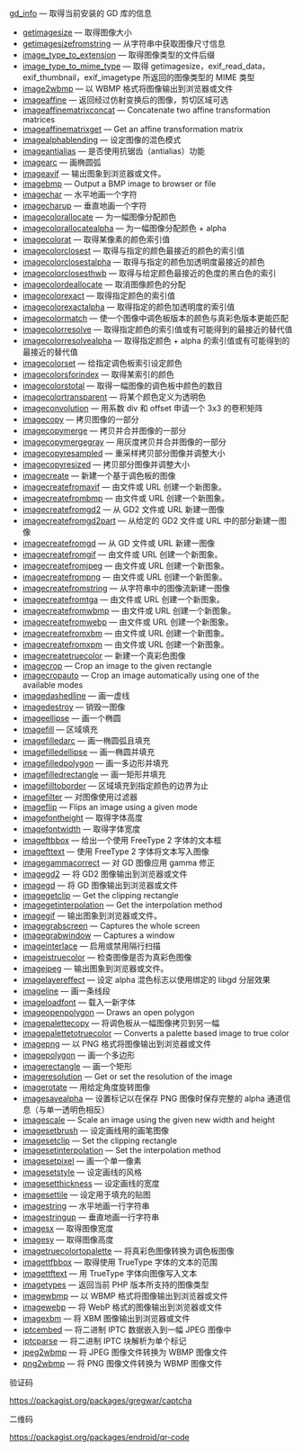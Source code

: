[gd_info](https://www.php.net/manual/zh/function.gd-info.php) — 取得当前安装的 GD 库的信息

- [getimagesize](https://www.php.net/manual/zh/function.getimagesize.php) — 取得图像大小
- [getimagesizefromstring](https://www.php.net/manual/zh/function.getimagesizefromstring.php) — 从字符串中获取图像尺寸信息
- [image_type_to_extension](https://www.php.net/manual/zh/function.image-type-to-extension.php) — 取得图像类型的文件后缀
- [image_type_to_mime_type](https://www.php.net/manual/zh/function.image-type-to-mime-type.php) — 取得 getimagesize，exif_read_data，exif_thumbnail，exif_imagetype 所返回的图像类型的 MIME 类型
- [image2wbmp](https://www.php.net/manual/zh/function.image2wbmp.php) — 以 WBMP 格式将图像输出到浏览器或文件
- [imageaffine](https://www.php.net/manual/zh/function.imageaffine.php) — 返回经过仿射变换后的图像，剪切区域可选
- [imageaffinematrixconcat](https://www.php.net/manual/zh/function.imageaffinematrixconcat.php) — Concatenate two affine transformation matrices
- [imageaffinematrixget](https://www.php.net/manual/zh/function.imageaffinematrixget.php) — Get an affine transformation matrix
- [imagealphablending](https://www.php.net/manual/zh/function.imagealphablending.php) — 设定图像的混色模式
- [imageantialias](https://www.php.net/manual/zh/function.imageantialias.php) — 是否使用抗锯齿（antialias）功能
- [imagearc](https://www.php.net/manual/zh/function.imagearc.php) — 画椭圆弧
- [imageavif](https://www.php.net/manual/zh/function.imageavif.php) — 输出图象到浏览器或文件。
- [imagebmp](https://www.php.net/manual/zh/function.imagebmp.php) — Output a BMP image to browser or file
- [imagechar](https://www.php.net/manual/zh/function.imagechar.php) — 水平地画一个字符
- [imagecharup](https://www.php.net/manual/zh/function.imagecharup.php) — 垂直地画一个字符
- [imagecolorallocate](https://www.php.net/manual/zh/function.imagecolorallocate.php) — 为一幅图像分配颜色
- [imagecolorallocatealpha](https://www.php.net/manual/zh/function.imagecolorallocatealpha.php) — 为一幅图像分配颜色 + alpha
- [imagecolorat](https://www.php.net/manual/zh/function.imagecolorat.php) — 取得某像素的颜色索引值
- [imagecolorclosest](https://www.php.net/manual/zh/function.imagecolorclosest.php) — 取得与指定的颜色最接近的颜色的索引值
- [imagecolorclosestalpha](https://www.php.net/manual/zh/function.imagecolorclosestalpha.php) — 取得与指定的颜色加透明度最接近的颜色
- [imagecolorclosesthwb](https://www.php.net/manual/zh/function.imagecolorclosesthwb.php) — 取得与给定颜色最接近的色度的黑白色的索引
- [imagecolordeallocate](https://www.php.net/manual/zh/function.imagecolordeallocate.php) — 取消图像颜色的分配
- [imagecolorexact](https://www.php.net/manual/zh/function.imagecolorexact.php) — 取得指定颜色的索引值
- [imagecolorexactalpha](https://www.php.net/manual/zh/function.imagecolorexactalpha.php) — 取得指定的颜色加透明度的索引值
- [imagecolormatch](https://www.php.net/manual/zh/function.imagecolormatch.php) — 使一个图像中调色板版本的颜色与真彩色版本更能匹配
- [imagecolorresolve](https://www.php.net/manual/zh/function.imagecolorresolve.php) — 取得指定颜色的索引值或有可能得到的最接近的替代值
- [imagecolorresolvealpha](https://www.php.net/manual/zh/function.imagecolorresolvealpha.php) — 取得指定颜色 + alpha 的索引值或有可能得到的最接近的替代值
- [imagecolorset](https://www.php.net/manual/zh/function.imagecolorset.php) — 给指定调色板索引设定颜色
- [imagecolorsforindex](https://www.php.net/manual/zh/function.imagecolorsforindex.php) — 取得某索引的颜色
- [imagecolorstotal](https://www.php.net/manual/zh/function.imagecolorstotal.php) — 取得一幅图像的调色板中颜色的数目
- [imagecolortransparent](https://www.php.net/manual/zh/function.imagecolortransparent.php) — 将某个颜色定义为透明色
- [imageconvolution](https://www.php.net/manual/zh/function.imageconvolution.php) — 用系数 div 和 offset 申请一个 3x3 的卷积矩阵
- [imagecopy](https://www.php.net/manual/zh/function.imagecopy.php) — 拷贝图像的一部分
- [imagecopymerge](https://www.php.net/manual/zh/function.imagecopymerge.php) — 拷贝并合并图像的一部分
- [imagecopymergegray](https://www.php.net/manual/zh/function.imagecopymergegray.php) — 用灰度拷贝并合并图像的一部分
- [imagecopyresampled](https://www.php.net/manual/zh/function.imagecopyresampled.php) — 重采样拷贝部分图像并调整大小
- [imagecopyresized](https://www.php.net/manual/zh/function.imagecopyresized.php) — 拷贝部分图像并调整大小
- [imagecreate](https://www.php.net/manual/zh/function.imagecreate.php) — 新建一个基于调色板的图像
- [imagecreatefromavif](https://www.php.net/manual/zh/function.imagecreatefromavif.php) — 由文件或 URL 创建一个新图象。
- [imagecreatefrombmp](https://www.php.net/manual/zh/function.imagecreatefrombmp.php) — 由文件或 URL 创建一个新图象。
- [imagecreatefromgd2](https://www.php.net/manual/zh/function.imagecreatefromgd2.php) — 从 GD2 文件或 URL 新建一图像
- [imagecreatefromgd2part](https://www.php.net/manual/zh/function.imagecreatefromgd2part.php) — 从给定的 GD2 文件或 URL 中的部分新建一图像
- [imagecreatefromgd](https://www.php.net/manual/zh/function.imagecreatefromgd.php) — 从 GD 文件或 URL 新建一图像
- [imagecreatefromgif](https://www.php.net/manual/zh/function.imagecreatefromgif.php) — 由文件或 URL 创建一个新图象。
- [imagecreatefromjpeg](https://www.php.net/manual/zh/function.imagecreatefromjpeg.php) — 由文件或 URL 创建一个新图象。
- [imagecreatefrompng](https://www.php.net/manual/zh/function.imagecreatefrompng.php) — 由文件或 URL 创建一个新图象。
- [imagecreatefromstring](https://www.php.net/manual/zh/function.imagecreatefromstring.php) — 从字符串中的图像流新建一图像
- [imagecreatefromtga](https://www.php.net/manual/zh/function.imagecreatefromtga.php) — 由文件或 URL 创建一个新图象。
- [imagecreatefromwbmp](https://www.php.net/manual/zh/function.imagecreatefromwbmp.php) — 由文件或 URL 创建一个新图象。
- [imagecreatefromwebp](https://www.php.net/manual/zh/function.imagecreatefromwebp.php) — 由文件或 URL 创建一个新图象。
- [imagecreatefromxbm](https://www.php.net/manual/zh/function.imagecreatefromxbm.php) — 由文件或 URL 创建一个新图象。
- [imagecreatefromxpm](https://www.php.net/manual/zh/function.imagecreatefromxpm.php) — 由文件或 URL 创建一个新图象。
- [imagecreatetruecolor](https://www.php.net/manual/zh/function.imagecreatetruecolor.php) — 新建一个真彩色图像
- [imagecrop](https://www.php.net/manual/zh/function.imagecrop.php) — Crop an image to the given rectangle
- [imagecropauto](https://www.php.net/manual/zh/function.imagecropauto.php) — Crop an image automatically using one of the available modes
- [imagedashedline](https://www.php.net/manual/zh/function.imagedashedline.php) — 画一虚线
- [imagedestroy](https://www.php.net/manual/zh/function.imagedestroy.php) — 销毁一图像
- [imageellipse](https://www.php.net/manual/zh/function.imageellipse.php) — 画一个椭圆
- [imagefill](https://www.php.net/manual/zh/function.imagefill.php) — 区域填充
- [imagefilledarc](https://www.php.net/manual/zh/function.imagefilledarc.php) — 画一椭圆弧且填充
- [imagefilledellipse](https://www.php.net/manual/zh/function.imagefilledellipse.php) — 画一椭圆并填充
- [imagefilledpolygon](https://www.php.net/manual/zh/function.imagefilledpolygon.php) — 画一多边形并填充
- [imagefilledrectangle](https://www.php.net/manual/zh/function.imagefilledrectangle.php) — 画一矩形并填充
- [imagefilltoborder](https://www.php.net/manual/zh/function.imagefilltoborder.php) — 区域填充到指定颜色的边界为止
- [imagefilter](https://www.php.net/manual/zh/function.imagefilter.php) — 对图像使用过滤器
- [imageflip](https://www.php.net/manual/zh/function.imageflip.php) — Flips an image using a given mode
- [imagefontheight](https://www.php.net/manual/zh/function.imagefontheight.php) — 取得字体高度
- [imagefontwidth](https://www.php.net/manual/zh/function.imagefontwidth.php) — 取得字体宽度
- [imageftbbox](https://www.php.net/manual/zh/function.imageftbbox.php) — 给出一个使用 FreeType 2 字体的文本框
- [imagefttext](https://www.php.net/manual/zh/function.imagefttext.php) — 使用 FreeType 2 字体将文本写入图像
- [imagegammacorrect](https://www.php.net/manual/zh/function.imagegammacorrect.php) — 对 GD 图像应用 gamma 修正
- [imagegd2](https://www.php.net/manual/zh/function.imagegd2.php) — 将 GD2 图像输出到浏览器或文件
- [imagegd](https://www.php.net/manual/zh/function.imagegd.php) — 将 GD 图像输出到浏览器或文件
- [imagegetclip](https://www.php.net/manual/zh/function.imagegetclip.php) — Get the clipping rectangle
- [imagegetinterpolation](https://www.php.net/manual/zh/function.imagegetinterpolation.php) — Get the interpolation method
- [imagegif](https://www.php.net/manual/zh/function.imagegif.php) — 输出图象到浏览器或文件。
- [imagegrabscreen](https://www.php.net/manual/zh/function.imagegrabscreen.php) — Captures the whole screen
- [imagegrabwindow](https://www.php.net/manual/zh/function.imagegrabwindow.php) — Captures a window
- [imageinterlace](https://www.php.net/manual/zh/function.imageinterlace.php) — 启用或禁用隔行扫描
- [imageistruecolor](https://www.php.net/manual/zh/function.imageistruecolor.php) — 检查图像是否为真彩色图像
- [imagejpeg](https://www.php.net/manual/zh/function.imagejpeg.php) — 输出图象到浏览器或文件。
- [imagelayereffect](https://www.php.net/manual/zh/function.imagelayereffect.php) — 设定 alpha 混色标志以使用绑定的 libgd 分层效果
- [imageline](https://www.php.net/manual/zh/function.imageline.php) — 画一条线段
- [imageloadfont](https://www.php.net/manual/zh/function.imageloadfont.php) — 载入一新字体
- [imageopenpolygon](https://www.php.net/manual/zh/function.imageopenpolygon.php) — Draws an open polygon
- [imagepalettecopy](https://www.php.net/manual/zh/function.imagepalettecopy.php) — 将调色板从一幅图像拷贝到另一幅
- [imagepalettetotruecolor](https://www.php.net/manual/zh/function.imagepalettetotruecolor.php) — Converts a palette based image to true color
- [imagepng](https://www.php.net/manual/zh/function.imagepng.php) — 以 PNG 格式将图像输出到浏览器或文件
- [imagepolygon](https://www.php.net/manual/zh/function.imagepolygon.php) — 画一个多边形
- [imagerectangle](https://www.php.net/manual/zh/function.imagerectangle.php) — 画一个矩形
- [imageresolution](https://www.php.net/manual/zh/function.imageresolution.php) — Get or set the resolution of the image
- [imagerotate](https://www.php.net/manual/zh/function.imagerotate.php) — 用给定角度旋转图像
- [imagesavealpha](https://www.php.net/manual/zh/function.imagesavealpha.php) — 设置标记以在保存 PNG 图像时保存完整的 alpha 通道信息（与单一透明色相反）
- [imagescale](https://www.php.net/manual/zh/function.imagescale.php) — Scale an image using the given new width and height
- [imagesetbrush](https://www.php.net/manual/zh/function.imagesetbrush.php) — 设定画线用的画笔图像
- [imagesetclip](https://www.php.net/manual/zh/function.imagesetclip.php) — Set the clipping rectangle
- [imagesetinterpolation](https://www.php.net/manual/zh/function.imagesetinterpolation.php) — Set the interpolation method
- [imagesetpixel](https://www.php.net/manual/zh/function.imagesetpixel.php) — 画一个单一像素
- [imagesetstyle](https://www.php.net/manual/zh/function.imagesetstyle.php) — 设定画线的风格
- [imagesetthickness](https://www.php.net/manual/zh/function.imagesetthickness.php) — 设定画线的宽度
- [imagesettile](https://www.php.net/manual/zh/function.imagesettile.php) — 设定用于填充的贴图
- [imagestring](https://www.php.net/manual/zh/function.imagestring.php) — 水平地画一行字符串
- [imagestringup](https://www.php.net/manual/zh/function.imagestringup.php) — 垂直地画一行字符串
- [imagesx](https://www.php.net/manual/zh/function.imagesx.php) — 取得图像宽度
- [imagesy](https://www.php.net/manual/zh/function.imagesy.php) — 取得图像高度
- [imagetruecolortopalette](https://www.php.net/manual/zh/function.imagetruecolortopalette.php) — 将真彩色图像转换为调色板图像
- [imagettfbbox](https://www.php.net/manual/zh/function.imagettfbbox.php) — 取得使用 TrueType 字体的文本的范围
- [imagettftext](https://www.php.net/manual/zh/function.imagettftext.php) — 用 TrueType 字体向图像写入文本
- [imagetypes](https://www.php.net/manual/zh/function.imagetypes.php) — 返回当前 PHP 版本所支持的图像类型
- [imagewbmp](https://www.php.net/manual/zh/function.imagewbmp.php) — 以 WBMP 格式将图像输出到浏览器或文件
- [imagewebp](https://www.php.net/manual/zh/function.imagewebp.php) — 将 WebP 格式的图像输出到浏览器或文件
- [imagexbm](https://www.php.net/manual/zh/function.imagexbm.php) — 将 XBM 图像输出到浏览器或文件
- [iptcembed](https://www.php.net/manual/zh/function.iptcembed.php) — 将二进制 IPTC 数据嵌入到一幅 JPEG 图像中
- [iptcparse](https://www.php.net/manual/zh/function.iptcparse.php) — 将二进制 IPTC 块解析为单个标记
- [jpeg2wbmp](https://www.php.net/manual/zh/function.jpeg2wbmp.php) — 将 JPEG 图像文件转换为 WBMP 图像文件
- [png2wbmp](https://www.php.net/manual/zh/function.png2wbmp.php) — 将 PNG 图像文件转换为 WBMP 图像文件



验证码

https://packagist.org/packages/gregwar/captcha



二维码

https://packagist.org/packages/endroid/qr-code
